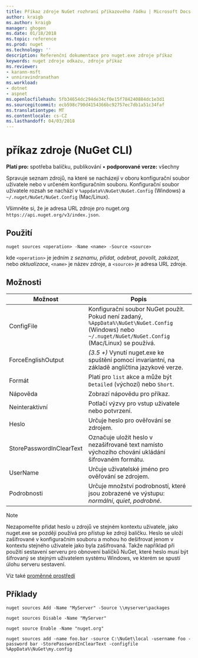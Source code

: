 ```yaml
---
title: Příkaz zdroje NuGet rozhraní příkazového řádku | Microsoft Docs
author: kraigb
ms.author: kraigb
manager: ghogen
ms.date: 01/18/2018
ms.topic: reference
ms.prod: nuget
ms.technology: ''
description: Referenční dokumentace pro nuget.exe zdroje příkaz
keywords: nuget zdroje odkazu, zdroje příkaz
ms.reviewer:
- karann-msft
- unniravindranathan
ms.workload:
- dotnet
- aspnet
ms.openlocfilehash: 5fb34654dc294de34cf0e15f784240884dc1e3d1
ms.sourcegitcommit: ecb598c790d4154366bc92757ec7db1a51c34faf
ms.translationtype: MT
ms.contentlocale: cs-CZ
ms.lasthandoff: 04/03/2018
---
```

# <a name="sources-command-nuget-cli"></a>příkaz zdroje (NuGet CLI)

**Platí pro:** spotřeba balíčku, publikování &bullet; **podporované verze:** všechny

Spravuje seznam zdrojů, na které se nacházejí v oboru konfigurační soubor uživatele nebo v určeném konfiguračním souboru. Konfigurační soubor uživatele rozsah se nachází v `%appdata%\NuGet\NuGet.Config` (Windows) a `~/.nuget/NuGet/NuGet.Config` (Mac/Linux).

Všimněte si, že je adresa URL zdroje pro nuget.org `https://api.nuget.org/v3/index.json`.

## <a name="usage"></a>Použití

```cli
nuget sources <operation> -Name <name> -Source <source>
```

kde `<operation>` je jedním z *seznamu, přidat, odebrat, povolit, zakázat,* nebo *aktualizace*, `<name>` je název zdroje, a `<source>` je adresa URL zdroje.

## <a name="options"></a>Možnosti

| Možnost | Popis |
| --- | --- |
| ConfigFile | Konfigurační soubor NuGet použít. Pokud není zadaný, `%AppData%\NuGet\NuGet.Config` (Windows) nebo `~/.nuget/NuGet/NuGet.Config` (Mac/Linux) se používá.|
| ForceEnglishOutput | *(3.5 +)*  Vynutí nuget.exe ke spuštění pomocí invariantní, na základě angličtina jazykové verze. |
| Formát | Platí pro `list` akce a může být `Detailed` (výchozí) nebo `Short`. |
| Nápověda | Zobrazí nápovědu pro příkaz. |
| Neinteraktivní | Potlačí výzvy pro vstup uživatele nebo potvrzení. |
| Heslo | Určuje heslo pro ověřování se zdrojem. |
| StorePasswordInClearText | Označuje uložit heslo v nezašifrované text namísto výchozího chování ukládání šifrovaném formátu. |
| UserName | Určuje uživatelské jméno pro ověřování se zdrojem. |
| Podrobnosti | Určuje množství podrobností, které jsou zobrazené ve výstupu: *normální*, *quiet*, *podrobné*. |

> [!Note]
> Nezapomeňte přidat heslo u zdrojů ve stejném kontextu uživatele, jako nuget.exe se později používá pro přístup ke zdroji balíčku. Heslo se uloží zašifrované v konfiguračním souboru a mohou ho dešifrovat jenom v kontextu stejného uživatele jako byla zašifrovaná. Takže například při použití sestavení serveru pro obnovení balíčků NuGet, které heslo musí být šifrovaný se stejným uživatelem systému Windows, ve kterém se spustí úlohu serveru sestavení.

Viz také [proměnné prostředí](cli-ref-environment-variables.md)

## <a name="examples"></a>Příklady

```cli
nuget sources Add -Name "MyServer" -Source \\myserver\packages

nuget sources Disable -Name "MyServer"

nuget source Enable -Name "nuget.org"

nuget sources add -name foo.bar -source C:\NuGet\local -username foo -password bar -StorePasswordInClearText -configfile %AppData%\NuGet\my.config
```
